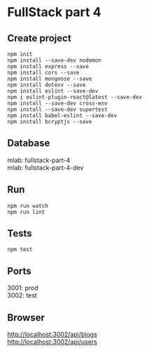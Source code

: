 # FullStack part 4

## Create project

`npm init`\
`npm install --save-dev nodemon`\
`npm install express --save`\
`npm install cors --save`\
`npm install mongoose --save`\
`npm install dotenv --save`\
`npm install eslint --save-dev`\
`npm i eslint-plugin-react@latest --save-dev`\
`npm install --save-dev cross-env`\
`npm install --save-dev supertest`\
`npm install babel-eslint --save-dev`\
`npm install bcryptjs --save`

## Database

mlab: fullstack-part-4\
mlab: fullstack-part-4-dev

## Run

`npm run watch`\
`npm run lint`

## Tests

`npm test`

## Ports

3001: prod\
3002: test

## Browser

<http://localhost:3002/api/blogs>\
<http://localhost:3002/api/users>
